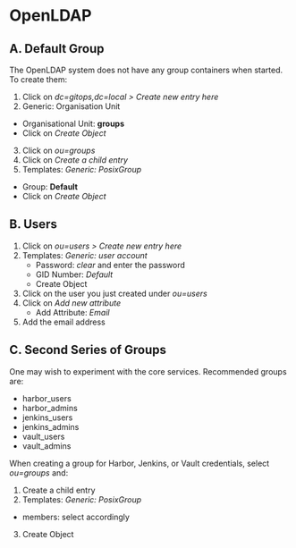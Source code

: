 # OpenLDAP

## A. Default Group

The OpenLDAP system does not have any group containers when started. To create
them:

1. Click on _dc=gitops,dc=local > Create new entry here_
2. Generic: Organisation Unit
  - Organisational Unit: __groups__
  - Click on _Create Object_

3. Click on _ou=groups_
4. Click on _Create a child entry_
5. Templates: _Generic: PosixGroup_
  - Group: __Default__
  - Click on _Create Object_

## B. Users

1. Click on _ou=users > Create new entry here_
2. Templates: _Generic: user account_
   - Password: _clear_ and enter the password
   - GID Number: _Default_
   - Create Object
3. Click on the user you just created under _ou=users_
4. Click on _Add new attribute_
   - Add Attribute: _Email_
5. Add the email address

## C. Second Series of Groups

One may wish to experiment with the core services. Recommended groups are:

- harbor_users
- harbor_admins
- jenkins_users
- jenkins_admins
- vault_users
- vault_admins

When creating a group for Harbor, Jenkins, or Vault credentials, select
_ou=groups_ and:

1. Create a child entry
2. Templates: _Generic: PosixGroup_
  - members: select accordingly
3. Create Object

